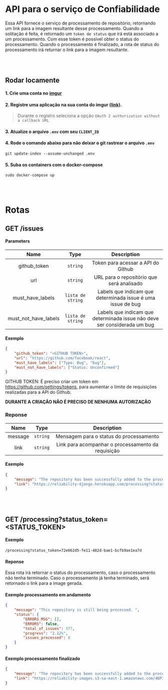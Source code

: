 # API para o serviço de Confiabilidade

Essa API fornece o serviço de processamento de repositório, retornando um link para a imagem resultante desse processamento.
Quando a solitação é feita, é retornado um `token de status` que irá está associado a um processamento. Com esse token é possível obter o status do processamento.
Quando o processamento é finalizado, a rota de status do processamento irá returnar o link para a imagem resultante.


<br><br>
## Rodar locamente

#### 1. Crie uma conta no [imgur](https://imgur.com/)
#### 2. Registre uma aplicação na sua conta do imgur ([link](https://api.imgur.com/oauth2/addclient)).

> Durante o registro seleciona a opção `OAuth 2 authorization without a callback URL`

#### 3. Atualize o arquivo `.env` com seu `CLIENT_ID`

#### 4. Rode o comando abaixo para não deixar o git rastrear o arquivo `.env`

```
git update-index --assume-unchanged .env
```

#### 5. Suba os containers com o docker-compose

```
sudo docker-compose up
```


<br><br>

# Rotas

## GET /issues
#### Parameters
| Name | Type | Description |
|:----:|:----:|:-----------:|
| github_token | ```string```  | Token para acessar a API do Github |
| url | ```string```  | URL para o repositório que será analisado|
| must_have_labels | ```lista de string```  | Labels que indicam que determinada issue é uma issue de bug |
| must_not_have_labels | ```lista de string```  | Labels que indicam que determinada issue não deve ser considerada um bug |


#### Exemplo
```json
{
    "github_token": "<GITHUB TOKEN>",
    "url": "https://github.com/facebook/react",
    "must_have_labels": ["Type: Bug", "bug"],
    "must_not_have_labels": ["Status: Unconfirmed"]
}
```

GITHUB TOKEN: É preciso criar um token em https://github.com/settings/tokens, para aumentar o limite de requisições realizadas para a API do Github.

**DURANTE A CRIAÇÃO NÃO É PRECISO DE NENHUMA AUTORIZAÇÃO**



### Reponse
| Name | Type | Description |
|:----:|:----:|:-----------:|
| message | ```string```  | Mensagem para o status do processamento |
| link | ```string```  | Link para acompanhar o processamento da requisição |

#### Exemplo
```json
{
    "message": "The repository has been successfully added to the processing queue! Follow the link to check the processing status.",
    "link": "https://reliability-django.herokuapp.com/processing?status_token=72e662d5-fe11-482d-bae1-bcfb9ae1ea7d"
}
```



<br><br>

## GET /processing?status_token=<STATUS_TOKEN>

#### Exemplo
```
/processing?status_token=72e662d5-fe11-482d-bae1-bcfb9ae1ea7d
```

#### Reponse

Essa rota irá retornar o status do processamento, caso o processamento não tenha terminado.
Caso o processamento já tenha terminado, será retornado o link para a image gerada.


#### Exemplo processamento em andamento
```json
{
    "message": "This repository is still being processed. ",
    "status": {
        "ERRORS_MSG": [],
        "ERRORS": false,
        "total_of_issues": 377,
        "progress": "2.12%",
        "issues_processed": 8
    }
}
```

#### Exemplo processamento finalizado
```json
{
    "message": "The repository has been successfully added to the processing queue! Follow the link to check the processing status.",
    "link": "https://reliability-images.s3-sa-east-1.amazonaws.com/4BPIXN5UAZ.png"
}
```
